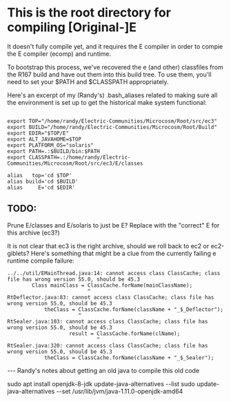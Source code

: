 # This is the root directory for compiling [Original-]E

It doesn't fully compile yet, and it requires the E compiler in order to compie the E compiler (ecomp) and runtime.

To bootstrap this process, we've recovered the e (and other) classfiles from the R167 build and have out them into this build tree. To use them, you'll need to set your $PATH and $CLASSPATH appropriately.

Here's an excerpt of my (Randy's) .bash_aliases related to making sure all the environment is set up to get the historical make system functional:

```

export TOP="/home/randy/Electric-Communities/Microcosm/Root/src/ec3"
export BUILD="/home/randy/Electric-Communities/Microcosm/Root/Build"
export EDIR="$TOP/E"
export ALT_JAVAHOME=$TOP
export PLATFORM_OS="solaris"
export PATH=.:$BUILD/bin:$PATH
export CLASSPATH=.:/home/randy/Electric-Communities/Microcosm/Root/src/ec3/E/classes

alias   top='cd $TOP'
alias build='cd $BUILD'
alias     E='cd $EDIR'
```



## TODO:
Prune E/classes and E/solaris to just be E? Replace with the "correct" E for this archive (ec3?)

It is not clear that ec3 is the right archive, should we roll back to ec2 or ec2-giblets? Here's something that might be a clue from the currently failing e runtime compile failure:

```ecomp [...]
../../util/EMainThread.java:14: cannot access class ClassCache; class file has wrong version 55.0, should be 45.3
        Class mainClass = ClassCache.forName(mainClassName);
                          ^
RtDeflector.java:83: cannot access class ClassCache; class file has wrong version 55.0, should be 45.3
            theClass = ClassCache.forName(className + "_$_Deflector");
                       ^
RtSealer.java:103: cannot access class ClassCache; class file has wrong version 55.0, should be 45.3
                    result = ClassCache.forName(clName);
                             ^
RtSealer.java:320: cannot access class ClassCache; class file has wrong version 55.0, should be 45.3
            theClass = ClassCache.forName(className + "_$_Sealer");
```





--- Randy's notes about getting an old java to compile this old code

sudo apt install openjdk-8-jdk
update-java-alternatives --list
sudo update-java-alternatives --set /usr/lib/jvm/java-1.11.0-openjdk-amd64
